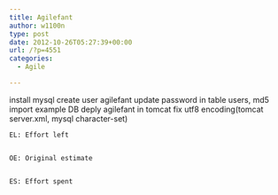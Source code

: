 ```yaml
---
title: Agilefant
author: w1100n
type: post
date: 2012-10-26T05:27:39+00:00
url: /?p=4551
categories:
  - Agile

---
```

install mysql
create user agilefant
update password in table users, md5
import example DB
deply agilefant in tomcat
fix utf8 encoding(tomcat server.xml, mysql character-set)
  
    EL: Effort left
  
  
    OE: Original estimate
  
  
    ES: Effort spent
  
